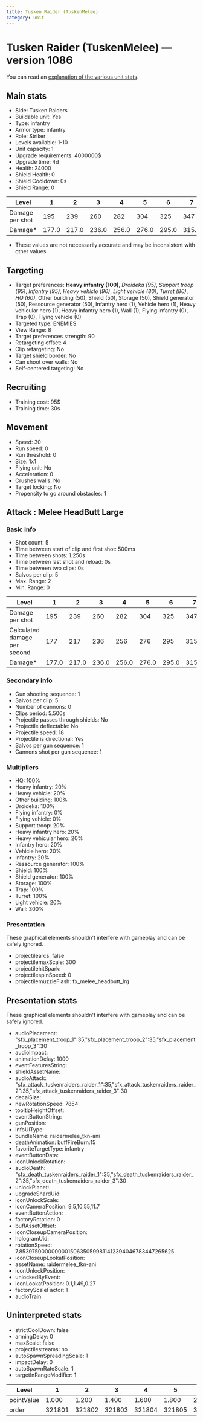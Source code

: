 ```yaml
---
title: Tusken Raider (TuskenMelee)
category: unit
---
```


# Tusken Raider (TuskenMelee) — version 1086

You can read an [explanation  of the various unit stats](unitexplained.md).

## Main stats

  * Side: Tusken Raiders
  * Buildable unit: Yes
  * Type: infantry
  * Armor type: infantry
  * Role: Striker
  * Levels available: 1-10
  * Unit capacity: 1
  * Upgrade requirements: 4000000$
  * Upgrade time: 4d
  * Health: 24000
  * Shield Health: 0
  * Shield Cooldown: 0s
  * Shield Range: 0

|Level          |1    |2    |3    |4    |5    |6    |7    |8    |9    |10   |
|---------------|-----|-----|-----|-----|-----|-----|-----|-----|-----|-----|
|Damage per shot|195  |239  |260  |282  |304  |325  |347  |369  |390  |434  |
|Damage*        |177.0|217.0|236.0|256.0|276.0|295.0|315.0|335.0|354.0|394.0|

* These values are not necessarily accurate and may be inconsistent with other values

## Targeting

  * Target preferences: **Heavy infantry (100)**, _Droideka (95)_, _Support troop (95)_, _Infantry (95)_, _Heavy vehicle (90)_, _Light vehicle (80)_, _Turret (80)_, _HQ (60)_, Other building (50), Shield (50), Storage (50), Shield generator (50), Ressource generator (50), Infantry hero (1), Vehicle hero (1), Heavy vehicular hero (1), Heavy infantry hero (1), Wall (1), Flying infantry (0), Trap (0), Flying vehicle (0)
  * Targeted type: ENEMIES
  * View Range: 8
  * Target preferences strength: 90
  * Retargeting offset: 4
  * Clip retargeting: No
  * Target shield border: No
  * Can shoot over walls: No
  * Self-centered targeting: No

## Recruiting

  * Training cost: 95$
  * Training time: 30s

## Movement

  * Speed: 30
  * Run speed: 0
  * Run threshold: 0
  * Size: 1x1
  * Flying unit: No
  * Acceleration: 0
  * Crushes walls: No
  * Target locking: No
  * Propensity to go around obstacles: 1

## Attack : Melee HeadButt Large

### Basic info

  * Shot count: 5
  * Time between start of clip and first shot: 500ms
  * Time between shots: 1.250s
  * Time between last shot and reload: 0s
  * Time between two clips: 0s
  * Salvos per clip: 5
  * Max. Range: 2
  * Min. Range: 0

|Level                       |1    |2    |3    |4    |5    |6    |7    |8    |9    |10   |
|----------------------------|-----|-----|-----|-----|-----|-----|-----|-----|-----|-----|
|Damage per shot             |195  |239  |260  |282  |304  |325  |347  |369  |390  |434  |
|Calculated damage per second|177  |217  |236  |256  |276  |295  |315  |335  |354  |394  |
|Damage*                     |177.0|217.0|236.0|256.0|276.0|295.0|315.0|335.0|354.0|394.0|

### Secondary info

  * Gun shooting sequence: 1
  * Salvos per clip: 5
  * Number of cannons: 0
  * Clips period: 5.500s
  * Projectile passes through shields: No
  * Projectile deflectable: No
  * Projectile speed: 18
  * Projectile is directional: Yes
  * Salvos per gun sequence: 1
  * Cannons shot per gun sequence: 1

### Multipliers

  * HQ: 100%
  * Heavy infantry: 20%
  * Heavy vehicle: 20%
  * Other building: 100%
  * Droideka: 100%
  * Flying infantry: 0%
  * Flying vehicle: 0%
  * Support troop: 20%
  * Heavy infantry hero: 20%
  * Heavy vehicular hero: 20%
  * Infantry hero: 20%
  * Vehicle hero: 20%
  * Infantry: 20%
  * Ressource generator: 100%
  * Shield: 100%
  * Shield generator: 100%
  * Storage: 100%
  * Trap: 100%
  * Turret: 100%
  * Light vehicle: 20%
  * Wall: 300%

### Presentation

These graphical elements shouldn't interfere with gameplay and can be safely ignored.

  * projectilearcs: false
  * projectilemaxScale: 300
  * projectilehitSpark: 
  * projectilespinSpeed: 0
  * projectilemuzzleFlash: fx_melee_headbutt_lrg

## Presentation stats

These graphical elements shouldn't interfere with gameplay and can be safely ignored.

  * audioPlacement: "sfx_placement_troop_1":35,"sfx_placement_troop_2":35,"sfx_placement_troop_3":30
  * audioImpact: 
  * animationDelay: 1000
  * eventFeaturesString: 
  * shieldAssetName: 
  * audioAttack: "sfx_attack_tuskenraiders_raider_1":35,"sfx_attack_tuskenraiders_raider_2":35,"sfx_attack_tuskenraiders_raider_3":30
  * decalSize: 
  * newRotationSpeed: 7854
  * tooltipHeightOffset: 
  * eventButtonString: 
  * gunPosition: 
  * infoUIType: 
  * bundleName: raidermelee_tkn-ani
  * deathAnimation: buffFireBurn:15
  * favoriteTargetType: infantry
  * eventButtonData: 
  * iconUnlockRotation: 
  * audioDeath: "sfx_death_tuskenraiders_raider_1":35,"sfx_death_tuskenraiders_raider_2":35,"sfx_death_tuskenraiders_raider_3":30
  * unlockPlanet: 
  * upgradeShardUid: 
  * iconUnlockScale: 
  * iconCameraPosition: 9.5,10.55,11.7
  * eventButtonAction: 
  * factoryRotation: 0
  * buffAssetOffset: 
  * iconCloseupCameraPosition: 
  * hologramUid: 
  * rotationSpeed: 7.8539750000000001506350599811412394046783447265625
  * iconCloseupLookatPosition: 
  * assetName: raidermelee_tkn-ani
  * iconUnlockPosition: 
  * unlockedByEvent: 
  * iconLookatPosition: 0.1,1.49,0.27
  * factoryScaleFactor: 1
  * audioTrain: 

## Uninterpreted stats

  * strictCoolDown: false
  * armingDelay: 0
  * maxScale: false
  * projectilestreams: no
  * autoSpawnSpreadingScale: 1
  * impactDelay: 0
  * autoSpawnRateScale: 1
  * targetInRangeModifier: 1

|Level     |1     |2     |3     |4     |5     |6     |7     |8     |9     |10    |
|----------|------|------|------|------|------|------|------|------|------|------|
|pointValue|1.000 |1.200 |1.400 |1.600 |1.800 |2.000 |2.200 |2.400 |2.600 |3.000 |
|order     |321801|321802|321803|321804|321805|321806|321807|321808|321809|321810|

